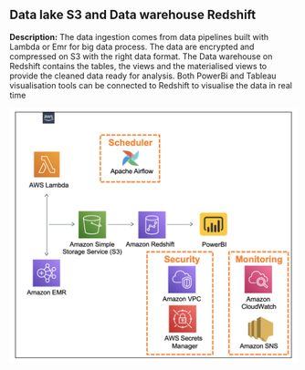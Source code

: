 ## Data lake S3 and Data warehouse Redshift

**Description:** The data ingestion comes from data pipelines built with Lambda or Emr for big data process. The data are encrypted and compressed on S3 with the right data format. The Data warehouse on Redshift contains the tables, the views and the materialised views to provide the cleaned data ready for analysis. Both PowerBi and Tableau visualisation tools can be connected to Redshift to visualise the data in real time

<img src="images/aws-lake-dwh.png?raw=true"/>